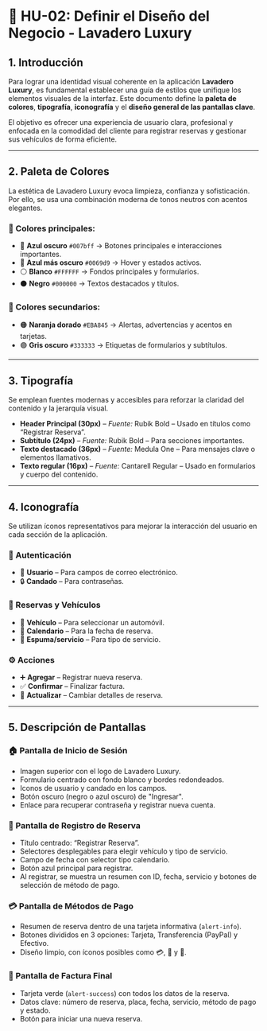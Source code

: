 # 🧾 HU-02: Definir el Diseño del Negocio - Lavadero Luxury

## 1. Introducción

Para lograr una identidad visual coherente en la aplicación **Lavadero Luxury**, es fundamental establecer una guía de estilos que unifique los elementos visuales de la interfaz. Este documento define la **paleta de colores**, **tipografía**, **iconografía** y el **diseño general de las pantallas clave**. 

El objetivo es ofrecer una experiencia de usuario clara, profesional y enfocada en la comodidad del cliente para registrar reservas y gestionar sus vehículos de forma eficiente.

---

## 2. Paleta de Colores

La estética de Lavadero Luxury evoca limpieza, confianza y sofisticación. Por ello, se usa una combinación moderna de tonos neutros con acentos elegantes.

### 🎨 Colores principales:
- 🔵 **Azul oscuro** `#007bff` → Botones principales e interacciones importantes.
- 🔵 **Azul más oscuro** `#0069d9` → Hover y estados activos.
- ⚪ **Blanco** `#FFFFFF` → Fondos principales y formularios.
- ⚫ **Negro** `#000000` → Textos destacados y títulos.

### 🎨 Colores secundarios:
- 🟠 **Naranja dorado** `#EBA845` → Alertas, advertencias y acentos en tarjetas.
- 🟣 **Gris oscuro** `#333333` → Etiquetas de formularios y subtítulos.

---

## 3. Tipografía

Se emplean fuentes modernas y accesibles para reforzar la claridad del contenido y la jerarquía visual.

- **Header Principal (30px)** – *Fuente:* Rubik Bold – Usado en títulos como “Registrar Reserva”.
- **Subtítulo (24px)** – *Fuente:* Rubik Bold – Para secciones importantes.
- **Texto destacado (36px)** – *Fuente:* Medula One – Para mensajes clave o elementos llamativos.
- **Texto regular (16px)** – *Fuente:* Cantarell Regular – Usado en formularios y cuerpo del contenido.

---

## 4. Iconografía

Se utilizan íconos representativos para mejorar la interacción del usuario en cada sección de la aplicación.

### 🔐 Autenticación
- 👤 **Usuario** – Para campos de correo electrónico.
- 🔒 **Candado** – Para contraseñas.

### 🧽 Reservas y Vehículos
- 🚗 **Vehículo** – Para seleccionar un automóvil.
- 📅 **Calendario** – Para la fecha de reserva.
- 🧼 **Espuma/servicio** – Para tipo de servicio.

### ⚙️ Acciones
- ➕ **Agregar** – Registrar nueva reserva.
- ✅ **Confirmar** – Finalizar factura.
- 🔄 **Actualizar** – Cambiar detalles de reserva.

---

## 5. Descripción de Pantallas

### 🏠 Pantalla de Inicio de Sesión
- Imagen superior con el logo de Lavadero Luxury.
- Formulario centrado con fondo blanco y bordes redondeados.
- Iconos de usuario y candado en los campos.
- Botón oscuro (negro o azul oscuro) de "Ingresar".
- Enlace para recuperar contraseña y registrar nueva cuenta.

### 📝 Pantalla de Registro de Reserva
- Título centrado: “Registrar Reserva”.
- Selectores desplegables para elegir vehículo y tipo de servicio.
- Campo de fecha con selector tipo calendario.
- Botón azul principal para registrar.
- Al registrar, se muestra un resumen con ID, fecha, servicio y botones de selección de método de pago.

### 💳 Pantalla de Métodos de Pago
- Resumen de reserva dentro de una tarjeta informativa (`alert-info`).
- Botones divididos en 3 opciones: Tarjeta, Transferencia (PayPal) y Efectivo.
- Diseño limpio, con íconos posibles como 💳, 💸 y 🏦.

### 🧾 Pantalla de Factura Final
- Tarjeta verde (`alert-success`) con todos los datos de la reserva.
- Datos clave: número de reserva, placa, fecha, servicio, método de pago y estado.
- Botón para iniciar una nueva reserva.
